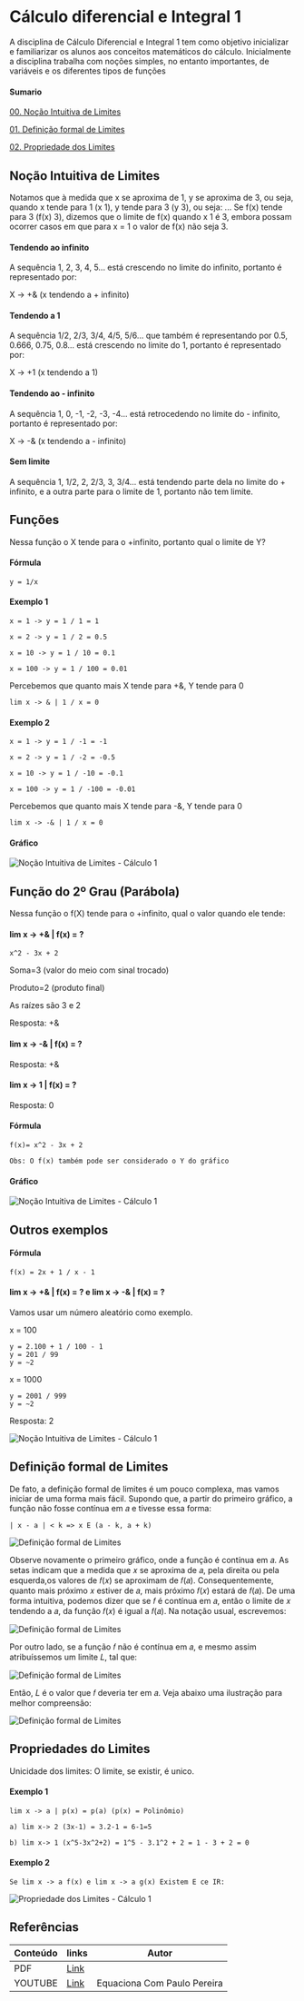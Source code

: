 # Cálculo diferencial e Integral 1

A disciplina de Cálculo Diferencial e Integral 1 tem como 
objetivo inicializar e familiarizar os alunos aos conceitos 
matemáticos do cálculo. Inicialmente a disciplina trabalha 
com noções simples, no entanto importantes, 
de variáveis e os diferentes tipos de funções

#### Sumario

[00. Noção Intuitiva de Limites](#user-content-noção-intuitiva-de-limites)

[01. Definição formal de Limites](#user-content-definição-formal-de-limites)

[02. Propriedade dos Limites](#user-content-propriedade-dos-limites)

## Noção Intuitiva de Limites

Notamos que à medida que x se aproxima de 1, y se aproxima de 3, ou seja, quando x tende para 1 (x 1), y tende para 3 (y 3), ou seja: ... Se f(x) tende para 3 (f(x) 3), dizemos que o limite de f(x) quando x 1 é 3, embora possam ocorrer casos em que para x = 1 o valor de f(x) não seja 3.

#### Tendendo ao infinito

A sequência 1, 2, 3, 4, 5... está crescendo no limite do infinito, portanto é representado por:

X -> +& (x tendendo a + infinito)

#### Tendendo a 1

A sequência 1/2, 2/3, 3/4, 4/5, 5/6... que também é representando por 0.5, 0.666, 0.75, 0.8... está crescendo no limite do 1, portanto é representado por:

X -> +1 (x tendendo a 1)

#### Tendendo ao - infinito

A sequência 1, 0, -1, -2, -3, -4... está retrocedendo no limite do - infinito, portanto é representado por:

X -> -& (x tendendo a - infinito)

#### Sem limite

A sequência 1, 1/2, 2, 2/3, 3, 3/4... está tendendo parte dela no limite do + infinito, e a
outra parte para o limite de 1, portanto não tem limite.

## Funções

Nessa função o X tende para o +infinito, portanto qual o limite de Y?

#### Fórmula

```
y = 1/x
```

#### Exemplo 1

```
x = 1 -> y = 1 / 1 = 1
```

```
x = 2 -> y = 1 / 2 = 0.5
```

```
x = 10 -> y = 1 / 10 = 0.1
```

```
x = 100 -> y = 1 / 100 = 0.01
```

Percebemos que quanto mais X tende para +&, Y tende para 0

```
lim x -> & | 1 / x = 0
```

#### Exemplo 2

```
x = 1 -> y = 1 / -1 = -1
```

```
x = 2 -> y = 1 / -2 = -0.5
```

```
x = 10 -> y = 1 / -10 = -0.1
```

```
x = 100 -> y = 1 / -100 = -0.01
```

Percebemos que quanto mais X tende para -&, Y tende para 0

```
lim x -> -& | 1 / x = 0
```

#### Gráfico

![Noção Intuitiva de Limites - Cálculo 1](/1-periodo/images/Nocao-Intuitiva-de-Limites-Calculo-1.png)

## Função do 2º Grau (Parábola)

Nessa função o f(X) tende para o +infinito, qual o valor quando ele tende:

#### lim x -> +& | f(x) = ?

```
x^2 - 3x + 2
```

Soma=3 (valor do meio com sinal trocado)

Produto=2 (produto final)

As raízes são 3 e 2

Resposta: +&

#### lim x -> -& | f(x) = ?

Resposta: +&

#### lim x -> 1 | f(x) = ?

Resposta: 0

#### Fórmula

```
f(x)= x^2 - 3x + 2

Obs: O f(x) também pode ser considerado o Y do gráfico
```

#### Gráfico

![Noção Intuitiva de Limites - Cálculo 1](/1-periodo/images/Nocao-Intuitiva-de-Limites-Calculo-1--1.png)

## Outros exemplos

#### Fórmula

```
f(x) = 2x + 1 / x - 1
```

#### lim x -> +& | f(x) = ? e lim x -> -& | f(x) = ?

Vamos usar um número aleatório como exemplo.

x = 100

```
y = 2.100 + 1 / 100 - 1
y = 201 / 99
y = ~2
```

x = 1000

```
y = 2001 / 999
y = ~2
```

Resposta: 2

![Noção Intuitiva de Limites - Cálculo 1](/1-periodo/images/Nocao-Intuitiva-de-Limites-Calculo-1--2.png)

## Definição formal de Limites

De fato, a definição formal de limites é um pouco complexa, mas vamos iniciar de uma forma mais fácil. Supondo que, a partir do primeiro gráfico, a função não fosse contínua em 𝑎 e tivesse essa forma:

```
| x - a | < k => x E (a - k, a + k)
```

![Definição formal de Limites](/1-periodo/images/definicao-de-limite-1.png)

Observe novamente o primeiro gráfico, onde a função é contínua em 𝑎. As setas indicam que a medida que 𝑥 se aproxima de 𝑎, pela direita ou pela esquerda,os valores de 𝑓(𝑥) se aproximam de 𝑓(𝑎). Consequentemente, quanto mais próximo 𝑥 estiver de 𝑎, mais próximo 𝑓(𝑥) estará de 𝑓(𝑎). De uma forma intuitiva, podemos dizer que se 𝑓 é contínua em 𝑎, então o limite de 𝑥 tendendo a 𝑎, da função 𝑓(𝑥) é igual a 𝑓(𝑎). Na notação usual, escrevemos:

![Definição formal de Limites](/1-periodo/images/definicao-de-limite-2.png)

Por outro lado, se a função 𝑓 não é contínua em 𝑎, e mesmo assim atribuíssemos um limite 𝐿, tal que:

![Definição formal de Limites](/1-periodo/images/definicao-de-limite-3.png)

Então, 𝐿 é o valor que 𝑓 deveria ter em 𝑎. Veja abaixo uma ilustração para melhor compreensão:

![Definição formal de Limites](/1-periodo/images/definicao-de-limite-4.png)

## Propriedades do Limites

Unicidade dos limites: O limite, se existir, é unico.

#### Exemplo 1

```
lim x -> a | p(x) = p(a) (p(x) = Polinômio)
```

```
a) lim x-> 2 (3x-1) = 3.2-1 = 6-1=5
```

```
b) lim x-> 1 (x^5-3x^2+2) = 1^5 - 3.1^2 + 2 = 1 - 3 + 2 = 0
```

#### Exemplo 2

```
Se lim x -> a f(x) e lim x -> a g(x) Existem E ce IR:
```

![Propriedade dos Limites - Cálculo 1](/1-periodo/images/Propriedade-dos-Limites.png)

## Referências

| Conteúdo      | links         | Autor |
| ------------- | ------------- | ----- |
| PDF  | [Link](https://petemb.ufsc.br/files/2015/03/Apostila-Calculo-I-PROTEGIDA.pdf)  | |
| YOUTUBE  | [Link](https://www.youtube.com/playlist?list=PLEfwqyY2ox86LhxKybOY3_IG-7R5herLC)  | Equaciona Com Paulo Pereira |


